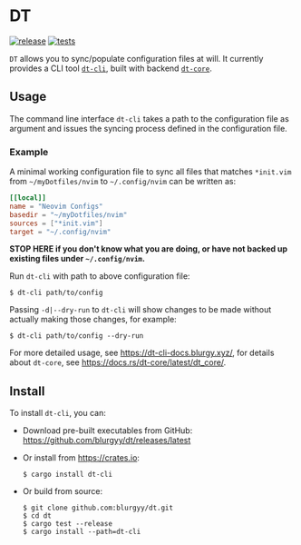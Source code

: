 # DT

[![release](https://github.com/blurgyy/dt/actions/workflows/unit-tests.yml/badge.svg)](https://github.com/blurgyy/dt/actions/workflows/release.yml)
[![tests](https://github.com/blurgyy/dt/actions/workflows/unit-tests.yml/badge.svg)](https://github.com/blurgyy/dt/actions/workflows/unit-tests.yml)

`DT` allows you to sync/populate configuration files at will.  It currently
provides a CLI tool [`dt-cli`](./dt-cli), built with backend [`dt-core`](./dt-core).

## Usage

The command line interface `dt-cli` takes a path to the configuration file as
argument and issues the syncing process defined in the configuration file.

### Example

A minimal working configuration file to sync all files that matches
`*init.vim` from `~/myDotfiles/nvim` to `~/.config/nvim` can be written as:

```toml
[[local]]
name = "Neovim Configs"
basedir = "~/myDotfiles/nvim"
sources = ["*init.vim"]
target = "~/.config/nvim"
```

**STOP HERE if you don't know what you are doing, or have not backed up
existing files under `~/.config/nvim`.**

Run `dt-cli` with path to above configuration file:

```shell
$ dt-cli path/to/config
```

Passing `-d|--dry-run` to `dt-cli` will show changes to be made without
actually making those changes, for example:

```shell
$ dt-cli path/to/config --dry-run
```

For more detailed usage, see <https://dt-cli-docs.blurgy.xyz/>, for details
about `dt-core`, see <https://docs.rs/dt-core/latest/dt_core/>.

## Install

To install `dt-cli`, you can:

- Download pre-built executables from GitHub: <https://github.com/blurgyy/dt/releases/latest>
- Or install from <https://crates.io>:
  
  ```shell
  $ cargo install dt-cli
  ```
  
- Or build from source:
  
  ```shell
  $ git clone github.com:blurgyy/dt.git
  $ cd dt
  $ cargo test --release
  $ cargo install --path=dt-cli
  ```
